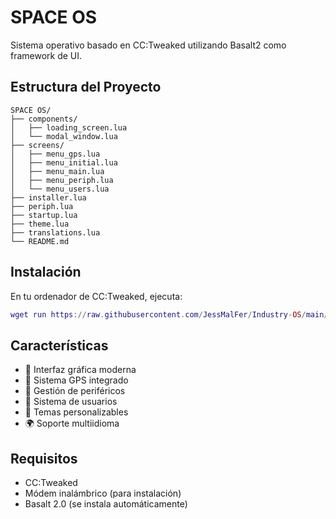 # SPACE OS

Sistema operativo basado en CC:Tweaked utilizando Basalt2 como framework de UI.

## Estructura del Proyecto
```
SPACE OS/
├── components/
│   ├── loading_screen.lua
│   └── modal_window.lua
├── screens/
│   ├── menu_gps.lua
│   ├── menu_initial.lua
│   ├── menu_main.lua
│   ├── menu_periph.lua
│   └── menu_users.lua
├── installer.lua
├── periph.lua
├── startup.lua
├── theme.lua
├── translations.lua
└── README.md
```

## Instalación

En tu ordenador de CC:Tweaked, ejecuta:

```lua
wget run https://raw.githubusercontent.com/JessMalFer/Industry-OS/main/installer.lua
```

## Características

- 🚀 Interfaz gráfica moderna
- 📡 Sistema GPS integrado
- 🔌 Gestión de periféricos
- 👤 Sistema de usuarios
- 🎨 Temas personalizables
- 🌍 Soporte multiidioma

## Requisitos
- CC:Tweaked
- Módem inalámbrico (para instalación)
- Basalt 2.0 (se instala automáticamente)
